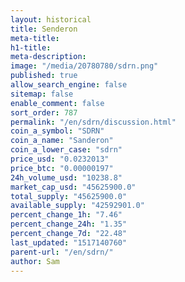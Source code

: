 ```yaml
---
layout: historical
title: Senderon
meta-title: 
h1-title: 
meta-description: 
image: "/media/20780780/sdrn.png"
published: true
allow_search_engine: false
sitemap: false
enable_comment: false
sort_order: 787
permalink: "/en/sdrn/discussion.html"
coin_a_symbol: "SDRN"
coin_a_name: "Sanderon"
coin_a_lower_case: "sdrn"
price_usd: "0.0232013"
price_btc: "0.00000197"
24h_volume_usd: "10238.8"
market_cap_usd: "45625900.0"
total_supply: "45625900.0"
available_supply: "42592901.0"
percent_change_1h: "7.46"
percent_change_24h: "1.35"
percent_change_7d: "22.48"
last_updated: "1517140760"
parent-url: "/en/sdrn/"
author: Sam
---
```


